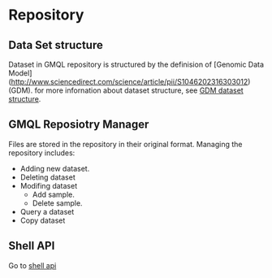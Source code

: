 # Repository
## Data Set structure
Dataset in GMQL repository is structured by the definision of [Genomic Data Model] (http://www.sciencedirect.com/science/article/pii/S1046202316303012)(GDM). for more infornation about dataset structure, see [GDM dataset structure](../docs/GDM_DS_Structure.md).
## GMQL Reposiotry Manager
Files are stored in the repository in their original format. Managing the repository includes: 
* Adding new dataset.
* Deleting dataset
* Modifing dataset
  * Add sample.
  * Delete sample.
* Query a dataset
* Copy dataset

## Shell API
Go to [shell api](../docs/SHELL_API.md)
